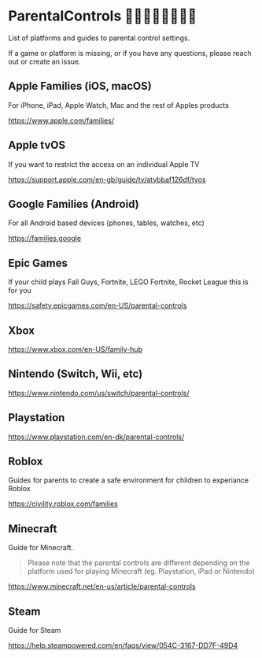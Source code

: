 # ParentalControls 👨🏿‍👩🏼‍👧🏽‍👦🏾
List of platforms and guides to parental control settings.

If a game or platform is missing, or if you have any questions, please reach out or create an issue.

## Apple Families (iOS, macOS)
For iPhone, iPad, Apple Watch, Mac and the rest of Apples products

https://www.apple.com/families/

## Apple tvOS
If you want to restrict the access on an individual Apple TV

https://support.apple.com/en-gb/guide/tv/atvbbaf126df/tvos

## Google Families (Android)
For all Android based devices (phones, tables, watches, etc)

https://families.google

## Epic Games
If your child plays Fall Guys, Fortnite, LEGO Fortnite, Rocket League this is for you

https://safety.epicgames.com/en-US/parental-controls

## Xbox
https://www.xbox.com/en-US/family-hub

## Nintendo (Switch, Wii, etc)
https://www.nintendo.com/us/switch/parental-controls/

## Playstation
https://www.playstation.com/en-dk/parental-controls/

## Roblox
Guides for parents to create a safe environment for children to experiance Roblox

https://civility.roblox.com/families

## Minecraft
Guide for Minecraft.

> Please note that the parental controls are different depending on the platform used for playing Minecraft (eg. Playstation, iPad or Nintendo)

https://www.minecraft.net/en-us/article/parental-controls

## Steam
Guide for Steam

https://help.steampowered.com/en/faqs/view/054C-3167-DD7F-49D4

